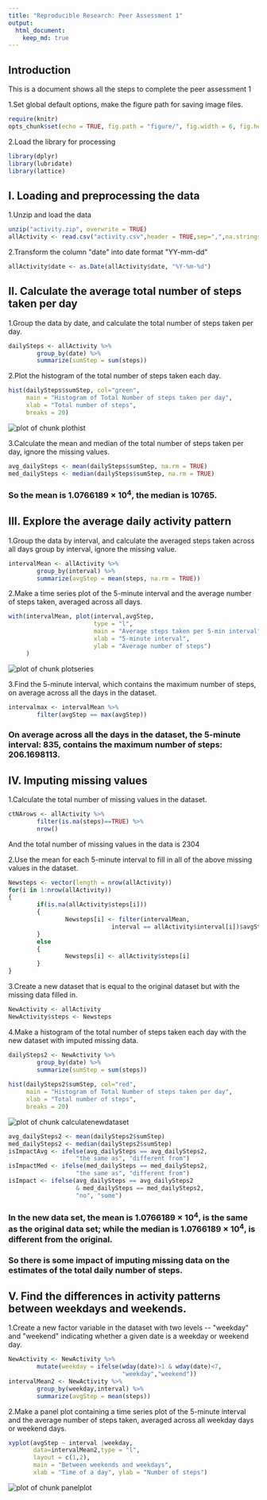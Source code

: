 ```yaml
---
title: "Reproducible Research: Peer Assessment 1"
output: 
  html_document: 
    keep_md: true
---
```

## Introduction
This is a document shows all the steps to complete the peer assessment 1
  
1.Set global default options, make the figure path for saving image files.

```r
require(knitr)
opts_chunk$set(echo = TRUE, fig.path = "figure/", fig.width = 6, fig.height = 6)
```
  
2.Load the library for processing

```r
library(dplyr)
library(lubridate)
library(lattice)
```
  
  
## I. Loading and preprocessing the data
1.Unzip and load the data

```r
unzip("activity.zip", overwrite = TRUE)
allActivity <- read.csv("activity.csv",header = TRUE,sep=",",na.strings = "NA", stringsAsFactors = FALSE)
```
  
2.Transform the column "date" into date format "YY-mm-dd"

```r
allActivity$date <- as.Date(allActivity$date, "%Y-%m-%d")
```
  
  
## II. Calculate the average total number of steps taken per day
1.Group the data by date, and calculate the total number of steps taken per day. 

```r
dailySteps <- allActivity %>%
        group_by(date) %>%
        summarize(sumStep = sum(steps))
```
  
2.Plot the histogram of the total number of steps taken each day.

```r
hist(dailySteps$sumStep, col="green", 
     main = "Histogram of Total Number of steps taken per day",
     xlab = "Total number of steps",
     breaks = 20)
```

![plot of chunk plothist](figure/plothist-1.png) 
  
3.Calculate the mean and median of the total number of steps taken per day, ignore the missing values.

```r
avg_dailySteps <- mean(dailySteps$sumStep, na.rm = TRUE)
med_dailySteps <- median(dailySteps$sumStep, na.rm = TRUE)
```
### So the mean is 1.0766189 &times; 10<sup>4</sup>, the median is 10765.
  
  
## III. Explore the average daily activity pattern
1.Group the data by interval, and calculate the averaged steps taken across all days group by interval, ignore the missing value.

```r
intervalMean <- allActivity %>%
        group_by(interval) %>%
        summarize(avgStep = mean(steps, na.rm = TRUE))
```
  
2.Make a time series plot of the 5-minute interval and the average number of steps taken, averaged across all days.

```r
with(intervalMean, plot(interval,avgStep,
                        type = "l",
                        main = "Average steps taken per 5-min interval",
                        xlab = "5-minute interval",
                        ylab = "Average number of steps")
     )
```

![plot of chunk plotseries](figure/plotseries-1.png) 
  
3.Find the 5-minute interval, which contains the maximum number of steps, on average across all the days in the dataset.

```r
intervalmax <- intervalMean %>%
        filter(avgStep == max(avgStep))
```
### On average across all the days in the dataset, the 5-minute interval: 835, contains the maximum number of steps: 206.1698113.
  

## IV. Imputing missing values
1.Calculate the total number of missing values in the dataset.

```r
ctNArows <- allActivity %>%
        filter(is.na(steps)==TRUE) %>%
        nrow()
```
And the total number of missing values in the data is 2304
  
2.Use the mean for each 5-minute interval to fill in all of the above missing values in the dataset.

```r
Newsteps <- vector(length = nrow(allActivity))
for(i in 1:nrow(allActivity))
{
        if(is.na(allActivity$steps[i]))
        {
                Newsteps[i] <- filter(intervalMean, 
                             interval == allActivity$interval[i])$avgStep
        }
        else
        {
                Newsteps[i] <- allActivity$steps[i]
        }
}
```
  
3.Create a new dataset that is equal to the original dataset but with the missing data filled in.

```r
NewActivity <- allActivity
NewActivity$steps <- Newsteps
```
  
4.Make a histogram of the total number of steps taken each day with the new dataset with imputed missing data.

```r
dailySteps2 <- NewActivity %>%
        group_by(date) %>%
        summarize(sumStep = sum(steps))            
  
hist(dailySteps2$sumStep, col="red", 
     main = "Histogram of Total Number of steps taken per day",
     xlab = "Total number of steps",
     breaks = 20)
```

![plot of chunk calculatenewdataset](figure/calculatenewdataset-1.png) 

```r
avg_dailySteps2 <- mean(dailySteps2$sumStep)
med_dailySteps2 <- median(dailySteps2$sumStep)
isImpactAvg <- ifelse(avg_dailySteps == avg_dailySteps2,
                   "the same as", "different from")
isImpactMed <- ifelse(med_dailySteps == med_dailySteps2,
                   "the same as", "different from")
isImpact <- ifelse(avg_dailySteps == avg_dailySteps2
                   & med_dailySteps == med_dailySteps2,
                   "no", "some")
```
### In the new data set, the mean is 1.0766189 &times; 10<sup>4</sup>, is the same as the original data set; while the median is 1.0766189 &times; 10<sup>4</sup>, is different from the original.  
### So there is some impact of imputing missing data on the estimates of the total daily number of steps.
  
## V. Find the differences in activity patterns between weekdays and weekends.
1.Create a new factor variable in the dataset with two levels -- "weekday" and "weekend" indicating whether a given date is a weekday or weekend day.

```r
NewActivity <- NewActivity %>% 
        mutate(weekday = ifelse(wday(date)>1 & wday(date)<7,
                                "weekday","weekend"))
intervalMean2 <- NewActivity %>%
        group_by(weekday,interval) %>%
        summarize(avgStep = mean(steps)) 
```
  
2.Make a panel plot containing a time series plot of the 5-minute interval and the average number of steps taken, averaged across all weekday days or weekend days.

```r
xyplot(avgStep ~ interval |weekday, 
       data=intervalMean2,type = "l", 
       layout = c(1,2), 
       main = "Between weekends and weekdays", 
       xlab = "Time of a day", ylab = "Number of steps")
```

![plot of chunk panelplot](figure/panelplot-1.png) 
  
